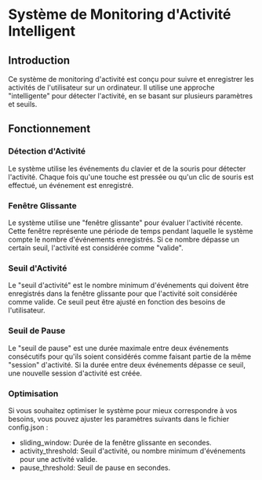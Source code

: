 # Système de Monitoring d'Activité Intelligent

## Introduction

Ce système de monitoring d'activité est conçu pour suivre et enregistrer les activités de l'utilisateur sur un ordinateur. Il utilise une approche "intelligente" pour détecter l'activité, en se basant sur plusieurs paramètres et seuils.

## Fonctionnement

### Détection d'Activité

Le système utilise les événements du clavier et de la souris pour détecter l'activité. Chaque fois qu'une touche est pressée ou qu'un clic de souris est effectué, un événement est enregistré.

### Fenêtre Glissante

Le système utilise une "fenêtre glissante" pour évaluer l'activité récente. Cette fenêtre représente une période de temps pendant laquelle le système compte le nombre d'événements enregistrés. Si ce nombre dépasse un certain seuil, l'activité est considérée comme "valide".

### Seuil d'Activité

Le "seuil d'activité" est le nombre minimum d'événements qui doivent être enregistrés dans la fenêtre glissante pour que l'activité soit considérée comme valide. Ce seuil peut être ajusté en fonction des besoins de l'utilisateur.

### Seuil de Pause

Le "seuil de pause" est une durée maximale entre deux événements consécutifs pour qu'ils soient considérés comme faisant partie de la même "session" d'activité. Si la durée entre deux événements dépasse ce seuil, une nouvelle session d'activité est créée.

### Optimisation

Si vous souhaitez optimiser le système pour mieux correspondre à vos besoins, vous pouvez ajuster les paramètres suivants dans le fichier config.json :

- sliding_window: Durée de la fenêtre glissante en secondes.
- activity_threshold: Seuil d'activité, ou nombre minimum d'événements pour une activité valide.
- pause_threshold: Seuil de pause en secondes.
